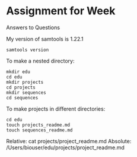# Assignment for Week 

Answers to Questions 


My version of samtools is 1.22.1

    samtools version

To make a nested directory:


    mkdir edu
    cd edu
    mkdir projects
    cd projects
    mkdir sequences
    cd sequences

To make projects in different directories:


    cd edu
    touch projects_readme.md
    touch sequences_readme.md

Relative: 
    cat projects/project_readme.md
Absolute: 
    /Users/biouser/edu/projects/project_readme.md


